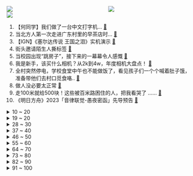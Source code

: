 <div >
	<a style="float:left;width:55%;" href = "https://github.com/anuraghazra/github-readme-stats">
	 <img src = "https://github-readme-stats.vercel.app/api?username=iuuuuuaena&theme=buefy&show_icons=true"/>
	</a>
	<a  style="float:right;width:45%" href = "https://github.com/anuraghazra/github-readme-stats">
	 <img  src="https://github-readme-stats.vercel.app/api/top-langs/?username=anuraghazra&layout=compact"/>
	</a>
	</div>

[![](https://img.shields.io/badge/jxd-@jxdgogogo.xyz-yellowgreen.svg)](https://www.jxdgogogo.xyz)<br>
1. 【何同学】我们做了一台中文打字机... [:link:](//www.bilibili.com/video/BV1Sk4y1471G) <br>
2. 当北方人第一次走进广东村里的早茶店时... [:link:](//www.bilibili.com/video/BV1PN411T7Pt) <br>
3. 【IGN】《塞尔达传说 王国之泪》实机演示 [:link:](//www.bilibili.com/video/BV1oT411z7Hp) <br>
4. 街头邀请陌生人撕标签 [:link:](//www.bilibili.com/video/BV1Bh411V7KU) <br>
5. 当校园出现“跳房子”，接下来的一幕幕令人感慨 [:link:](//www.bilibili.com/video/BV1Tc411j7eG) <br>
6. 我是新手，该买什么相机？从2k到4w，年度相机大盘点！ [:link:](//www.bilibili.com/video/BV1tg4y1371e) <br>
7. 全村突然停电，学校食堂中午也不能做饭了，看见孩子们一个个喊着肚子饿，准备带他们去村口觅食咯.. [:link:](//www.bilibili.com/video/BV1U24y177UD) <br>
8. 做人没必要太正常 [:link:](//www.bilibili.com/video/BV1AX4y1o7Qj) <br>
9. 走100米就给500块！这些被百米路困住的人，把我看哭了 ...... [:link:](//www.bilibili.com/video/BV14L411X7ys) <br>
10. 《明日方舟》2023「音律联觉-愚夜密函」先导预告 [:link:](//www.bilibili.com/video/BV1CV4y1D77S) <br>
<details>
<summary>10 ~ 20</summary>

11. 【精卫】完整版丨老子只是太想要份爱这有什么错啊？ [:link:](//www.bilibili.com/video/BV1Fc411j7yJ) <br>
12. 传说中能干掉一整锅米饭的嫩滑鲜虾豆腐煲。 [:link:](//www.bilibili.com/video/BV1FT41167W4) <br>
13. 辞职创业，顿顿菜叶 [:link:](//www.bilibili.com/video/BV16s4y1J7Up) <br>
14. 【首次尝试"MV"编舞】 这波属实是起飞了 [:link:](//www.bilibili.com/video/BV1zk4y147sT) <br>
15. 当你跨越4000公里去找女朋友...... [:link:](//www.bilibili.com/video/BV1dN411K7Pm) <br>
16. 铁直男和女同事挑战互相点菜，168元必胜客自助究竟值不值？【怎么这么值ep59-必胜客】 [:link:](//www.bilibili.com/video/BV1wL411S7Tp) <br>
17. 胡桃声线这样用？？看我迫害配音演员陶典！！ [:link:](//www.bilibili.com/video/BV1Bv4y1G7KB) <br>
18. 花钱找某宝外包做视频能上B站热门吗？ [:link:](//www.bilibili.com/video/BV1Nk4y1i7Df) <br>
19. 用百斤牛骨架熬汤，乔老爷出摊，请大家吃牛肉面 [:link:](//www.bilibili.com/video/BV1PV4y197G6) <br>
</details>
<details>
<summary>19 ~ 20</summary>

20. 你画你的我猜我的（3） [:link:](//www.bilibili.com/video/BV1Zk4y147qs) <br>
21. 这次，你的硬币可以兑换成真的了！ [:link:](//www.bilibili.com/video/BV1EM4y1z7LZ) <br>
22. 不要再问我！中国好还是意大利好，萝卜青菜各有所爱 [:link:](//www.bilibili.com/video/BV1p84y1g7mB) <br>
23. 在成都夜市消费一个晚上，看看有多少缺斤少两的商贩，缺的如果要回来可以省多少钱？ [:link:](//www.bilibili.com/video/BV1Jm4y1z7gX) <br>
24. 破防！不要跟女友玩这些刺激游戏…因为她根本玩不起！ [:link:](//www.bilibili.com/video/BV1Ms4y1J7eT) <br>
25. 【淮秀帮】假如《狂飙》玩狼人杀（二）！ [:link:](//www.bilibili.com/video/BV1d84y1u7gB) <br>
26. 祖 传 技 能 [:link:](//www.bilibili.com/video/BV1zv4y1G7JH) <br>
27. 这回证实了啊我嘴真不硬！ [:link:](//www.bilibili.com/video/BV1jL411X7jh) <br>
28. 哪个才是动物的真实叫声？！ [:link:](//www.bilibili.com/video/BV1184y1u7ud) <br>
</details>
<details>
<summary>28 ~ 30</summary>

29. IVE回归先行曲Kitsch MV公开 [:link:](//www.bilibili.com/video/BV1pk4y147wQ) <br>
30. 你写的不是公式，是他们所奉献的一生！（数学物理史年表） [:link:](//www.bilibili.com/video/BV1tM411g7fg) <br>
31. 全网首试，8辆车同步外放搞一场3D环绕音乐会！ [:link:](//www.bilibili.com/video/BV1UM4y1m7L9) <br>
32. 狗是谁？（3） [:link:](//www.bilibili.com/video/BV1vN411K7e9) <br>
33. 没有艺人能从这次的微博之夜中生还！情商再高也不行！ [:link:](//www.bilibili.com/video/BV1GX4y1R7Qn) <br>
34. 这师资力量确实不一般 [:link:](//www.bilibili.com/video/BV1Am4y1r7aH) <br>
35. 大家想听的《我会等》完整版来啦 [:link:](//www.bilibili.com/video/BV16o4y1p7hy) <br>
36. 俄土战争的关键！竟是来自孔明的计谋？《叶卡捷琳娜》S2P7 [:link:](//www.bilibili.com/video/BV1VL411S7i9) <br>
37. 孩子...你的理解太超前了！ [:link:](//www.bilibili.com/video/BV1hg4y137di) <br>
</details>
<details>
<summary>37 ~ 40</summary>

38. 我帮59岁的婆婆完成19岁的少女梦 [:link:](//www.bilibili.com/video/BV1Jg4y137uT) <br>
39. 女 大 学 生 求 偶 日 常 [:link:](//www.bilibili.com/video/BV1KL411S7g2) <br>
40. “已经和朋友绝交了，他肋骨断了三根，我腿折了两条！” [:link:](//www.bilibili.com/video/BV1PM411M7f6) <br>
41. 【罗翔】包办婚姻，我是穿越了吗？ [:link:](//www.bilibili.com/video/BV1CY4y1D7os) <br>
42. 【基德】最可行的地球毁灭方案，总用时1秒 [:link:](//www.bilibili.com/video/BV1Dm4y167ty) <br>
43. 我爱我的椅子 [:link:](//www.bilibili.com/video/BV1ss4y1J7be) <br>
44. 西游记里根本没有小白饼，难道我们都被骗了？ [:link:](//www.bilibili.com/video/BV18X4y1o7AN) <br>
45. 【盐焗海鲜】走到哪吃到哪，漠叔全靠渔民支持 [:link:](//www.bilibili.com/video/BV1gc411L77J) <br>
46. 二次元的孤独 [:link:](//www.bilibili.com/video/BV1zg4y1W7WQ) <br>
</details>
<details>
<summary>46 ~ 50</summary>

47. 抄袭（×）洗歌（√） [:link:](//www.bilibili.com/video/BV18g4y137HA) <br>
48. 采访路上被美女邀请看电影！！！ [:link:](//www.bilibili.com/video/BV19N411K7wJ) <br>
49. 根据随手拍的照片，竟然可以锁定拍摄的国家…..地理人的基本素养！！ [:link:](//www.bilibili.com/video/BV1JL411X7mq) <br>
50. 超赞运镜！女生宿舍Love Me Like This灯光运镜版 [:link:](//www.bilibili.com/video/BV18T411q7nb) <br>
51. 深度还原见到女的就变身的人 [:link:](//www.bilibili.com/video/BV1bh411V7aw) <br>
52. 微醺版《百年孤寂》 [:link:](//www.bilibili.com/video/BV1gg4y1s7jN) <br>
53. 小时候身边也有因为外貌遭受校园霸凌的同学，但是他们也没做错什么，却因此影响了一辈子。希望大家看完这条视频能减少对他人外貌恶意的评价，良言一句三冬暖 [:link:](//www.bilibili.com/video/BV1cM4y1U7VN) <br>
54. 粉丝不会化妆 明星化妆师在线改妆 [:link:](//www.bilibili.com/video/BV1Ek4y147yK) <br>
55. 安排时间顺序的，梅菜扣肉，希望能对大家有用 [:link:](//www.bilibili.com/video/BV1SY4y1S7BP) <br>
</details>
<details>
<summary>55 ~ 60</summary>

56. 有点摆烂，又有点积极 [:link:](//www.bilibili.com/video/BV11s4y1S7R7) <br>
57. 挑战分娩体验 [:link:](//www.bilibili.com/video/BV1kV4y1D7pU) <br>
58. 下棋 逃脱的关键在于 有没有一个人在远方等你 [:link:](//www.bilibili.com/video/BV1EL411R7iq) <br>
59. “中国汉堡”全买一遍,揭露塔斯汀行业内幕？ [:link:](//www.bilibili.com/video/BV1Jm4y1r7TP) <br>
60. 学校体测 [:link:](//www.bilibili.com/video/BV1Lh411V7tp) <br>
61. 能不能在法庭上整活（7） [:link:](//www.bilibili.com/video/BV14s4y1J7nG) <br>
62. 打开格局！这些东西远比想象大！ [:link:](//www.bilibili.com/video/BV1cX4y1R7gY) <br>
63. 以前的年轻人 VS 现在的年轻人 [:link:](//www.bilibili.com/video/BV1oN411K7RU) <br>
64. 【4k/原神/超燃】109天，我做了一个二创 [:link:](//www.bilibili.com/video/BV1AY4y1S7aK) <br>
</details>
<details>
<summary>64 ~ 70</summary>

65. 我们竟然见到Tim Cook啦 | 与Tim Cook一起拜访开发者们 [:link:](//www.bilibili.com/video/BV1ng4y1s7Vc) <br>
66. 我们今天买来了一些小玩具... [:link:](//www.bilibili.com/video/BV17s4y1J7kM) <br>
67. 人 间 不 清 醒 3 [:link:](//www.bilibili.com/video/BV16v4y1G7xs) <br>
68. 用10几斤的精选安格斯上脑，做沙茶牛肉煲，小伙伴说贼下饭 [:link:](//www.bilibili.com/video/BV12o4y1p7JG) <br>
69. 中国最牛！河南胖东来！逼疯世界500强！超市天花板！妹子迷失在特价美食里！ [:link:](//www.bilibili.com/video/BV1tm4y1r7Fd) <br>
70. 荒野求生 [:link:](//www.bilibili.com/video/BV1Hm4y1r7oe) <br>
71. 丈夫被豪车撞死，一个普通女人的复仇显得无力又荒诞 [:link:](//www.bilibili.com/video/BV1Mc411j7mN) <br>
72. “短短的二分十六秒，却是小黄的一生” [:link:](//www.bilibili.com/video/BV13g4y1s7rw) <br>
73. 《上下五千年》带解析，建议逐帧观看～ [:link:](//www.bilibili.com/video/BV1Rc41157go) <br>
</details>
<details>
<summary>73 ~ 80</summary>

74. 为了交学费，21岁女学生半夜出卖炒饭：挣1万学费其实挺难的 [:link:](//www.bilibili.com/video/BV1YN411K7K5) <br>
75. 新的开始！从零挑战通关明日之后！#1 [:link:](//www.bilibili.com/video/BV1UN411P7LY) <br>
76. 前FBI成员耗时一年制作的揭秘游戏，黑暗程度令人崩溃！ [:link:](//www.bilibili.com/video/BV1Uc411L7WX) <br>
77. 芬兰家人血战爆辣湘菜馆子辣到飙泪！一口剁椒一口酸豆角爽翻天！汤汁喝干净！奶茶上瘾到想马上去中国！ [:link:](//www.bilibili.com/video/BV1AL411X7in) <br>
78. 凌晨出门寻觅！好吃痛哭流涕！ [:link:](//www.bilibili.com/video/BV1hN411K7fq) <br>
79. 雪里拖枪力保铲屎官，泰迪狗惨遭过肩摔 [:link:](//www.bilibili.com/video/BV1ZX4y197qA) <br>
80. 在八分钟循环里，仿佛看到了我的明天 [:link:](//www.bilibili.com/video/BV19M4y1m7H2) <br>
81. 在南京拜访喜欢的艺术家，发现大自然中细微的美 [:link:](//www.bilibili.com/video/BV1xL411Q7CV) <br>
82. 孝感车神被网暴连夜改名，却栽在了1.5w个擦边视频上？ [:link:](//www.bilibili.com/video/BV16V4y1D7dS) <br>
</details>
<details>
<summary>82 ~ 90</summary>

83. 踏遍千山万水也要找到你#命硬的小裴 #踏遍千万万水也要找到你 [:link:](//www.bilibili.com/video/BV1Yv4y1V7o1) <br>
84. 网友在街头偶遇女子追杀鼠鼠 [:link:](//www.bilibili.com/video/BV1cL411S759) <br>
85. 这奖品太接地气了…… [:link:](//www.bilibili.com/video/BV1bh411V71s) <br>
86. 天津.九河居 厨子探店¥161 [:link:](//www.bilibili.com/video/BV18N411K7iF) <br>
87. YOASOBI アドベンチャー(ADVENTURE) Official Music Video [:link:](//www.bilibili.com/video/BV1Kh411V7qp) <br>
88. 【原神】冰草不反应的奥秘，燃烧居然被占模了？ [:link:](//www.bilibili.com/video/BV1Pv4y1V7xv) <br>
89. 【STN快报第七季09】生化危机5re发售后，非洲黑人都消失了 [:link:](//www.bilibili.com/video/BV1Ko4y1W7G2) <br>
90. 外 星 摇 子 [:link:](//www.bilibili.com/video/BV1T24y1j7eS) <br>
91. 【阿斗】不为人知的秘密阁楼，5个男人和一具没穿衣服的女尸，背后的真相令人难以启齿！《阁楼》 [:link:](//www.bilibili.com/video/BV1VM411M7vv) <br>
</details>
<details>
<summary>91 ~ 100</summary>

92. 大堂经理解决员工意外事件 [:link:](//www.bilibili.com/video/BV1SM4y1m76B) <br>
93. 这王昭君不比开挂牛吗？ [:link:](//www.bilibili.com/video/BV1yo4y1p7h5) <br>
94. 3元一个鸡肉卷，你敢吃吗？网购超便宜肉类早餐大测评！！ [:link:](//www.bilibili.com/video/BV1Rs4y1S7Qu) <br>
95. 一顿夜宵前脚偶遇“刘培强”，后有店员秀绝活，真是惊喜停不下来 [:link:](//www.bilibili.com/video/BV1Qv4y1G7Va) <br>
96. 广东人的减速带：天气预报！ [:link:](//www.bilibili.com/video/BV1ng4y1s7ZT) <br>
97. 我真的好爱我的朋友们呀！！！ [:link:](//www.bilibili.com/video/BV1pT411q73S) <br>
98. 挑战！随机任务吃美食！选惠灵顿牛排还是蟹黄面？ [:link:](//www.bilibili.com/video/BV1ks4y1S78d) <br>
99. 我裂开 [:link:](//www.bilibili.com/video/BV1Vv4y1V7uR) <br>
100. 被粉丝逼迫去俄罗斯酒吧，惨遭众多美女帅哥搭讪，最后因为我吵起来 [:link:](//www.bilibili.com/video/BV1ys4y1S7xV) <br>
</details>
